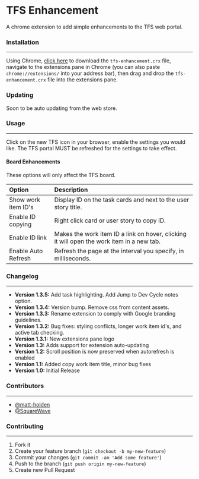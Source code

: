# TFS Enhancement

A chrome extension to add simple enhancements to the TFS web portal.

### Installation
---

Using Chrome, [click here](https://github.com/jonlunsford/tfs-enhancement/blob/master/tfs-enhancement.crx?raw=true) to download the `tfs-enhancement.crx` file, navigate to the extensions pane in Chrome (you can also paste `chrome://extensions/` into your address bar), then drag and drop the `tfs-enhancement.crx` file into the extensions pane.


### Updating

Soon to be auto updating from the web store.


### Usage
---
Click on the new TFS icon in your browser, enable the settings you would like. The TFS portal MUST be refreshed for the settings to take effect.

#### Board Enhancements
These options will only affect the TFS board.

| Option                | Description                                                                                |
|:----------------------|:-------------------------------------------------------------------------------------------|
| Show work item ID's   | Display ID on the task cards and next to the user story title.                             |
| Enable ID copying     | Right click card or user story to copy ID.                                                 |
| Enable ID link        | Makes the work item ID a link on hover, clicking it will open the work item in a new tab.  |
| Enable Auto Refresh   | Refresh the page at the interval you specify, in milliseconds.                             |

### Changelog
---

- **Version 1.3.5:** Add task highlighting. Add Jump to Dev Cycle notes option.
- **Version 1.3.4:** Version bump. Remove css from content assets.
- **Version 1.3.3:** Rename extension to comply with Google branding guidelines.
- **Version 1.3.2:** Bug fixes: styling conflicts, longer work item id's, and active tab checking.
- **Version 1.3.1:** New extensions pane logo
- **Version 1.3:** Adds support for extension auto-updating
- **Version 1.2:** Scroll position is now preserved when autorefresh is enabled
- **Version 1.1:** Added copy work item title, minor bug fixes
- **Version 1.0:** Initial Release

### Contributors
---

- [@matt-holden](https://github.com/matt-holden)
- [@SquareWave](https://github.com/SquareWave)

### Contributing
---

1. Fork it
2. Create your feature branch (`git checkout -b my-new-feature`)
3. Commit your changes (`git commit -am 'Add some feature'`)
4. Push to the branch (`git push origin my-new-feature`)
5. Create new Pull Request
